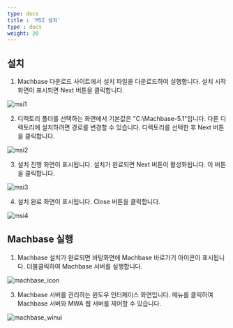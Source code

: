 ```yaml
---
type: docs
title : 'MSI 설치'
type : docs
weight: 20
---
```


## 설치

1. Machbase 다운로드 사이트에서 설치 파일을 다운로드하여 실행합니다.
   설치 시작 화면이 표시되면 Next 버튼을 클릭합니다.

![msi1](../msi1.png)

2. 디렉토리 폴더를 선택하는 화면에서 기본값은 "C:\Machbase-5.1\"입니다.
   다른 디렉토리에 설치하려면 경로를 변경할 수 있습니다.
   디렉토리를 선택한 후 Next 버튼을 클릭합니다.

![msi2](../msi2.png)


3. 설치 진행 화면이 표시됩니다. 설치가 완료되면 Next 버튼이 활성화됩니다. 이 버튼을 클릭합니다.

![msi3](../msi3.png)

4. 설치 완료 화면이 표시됩니다. Close 버튼을 클릭합니다.

![msi4](../msi4.png)


## Machbase 실행

1. Machbase 설치가 완료되면 바탕화면에 Machbase 바로가기 아이콘이 표시됩니다.
    더블클릭하여 Machbase 서버를 실행합니다.

![machbase_icon](../machbase_icon.png)

3. Machbase 서버를 관리하는 윈도우 인터페이스 화면입니다.
    메뉴를 클릭하여 Machbase 서버와 MWA 웹 서버를 제어할 수 있습니다.

![machbase_winui](../machbase_winui.png)
